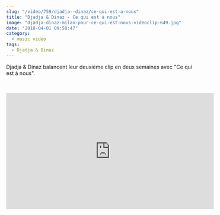 ```yaml
--- 
slug: "/video/759/djadja--dinaz/ce-qui-est-a-nous"
title: "Djadja & Dinaz - Ce qui est à nous"
image: "djadja-dinaz-milan-pour-ce-qui-est-nous-videoclip-649.jpg"
date: "2018-04-01 09:58:47"
category:
  - music video
tags:
  - Djadja & Dinaz
---
```

<p>Djadja & Dinaz balancent leur deuxième clip en deux semaines avec "Ce qui est à nous".</p><br/><p><iframe width="560" height="315" src="https://www.youtube.com/embed/nu75HyOA51k" frameborder="0" allow="autoplay; encrypted-media" allowfullscreen></iframe></p>